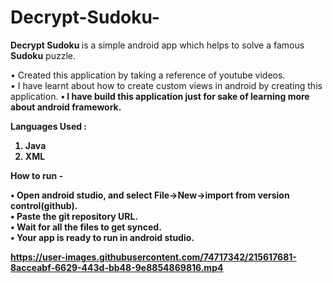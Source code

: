 # Decrypt-Sudoku-

<b> Decrypt Sudoku </b> is a simple android app which helps to solve a famous <b>Sudoku</b> puzzle. <br>

• Created this application by taking a reference of youtube videos. <br>
• I have learnt about how to create custom views in android by creating this application. <b>
• I have build this application just for sake of learning more about android framework. <b>
  
<b> Languages Used : </b>

1) Java
2) XML

<b> How to run - </b> 

• Open android studio, and select File->New->import from version control(github). <br>
• Paste the git repository URL. <br>
• Wait for all the files to get synced. <br>
• Your app is ready to run in android studio. <br>


https://user-images.githubusercontent.com/74717342/215617681-8acceabf-6629-443d-bb48-9e8854869816.mp4
